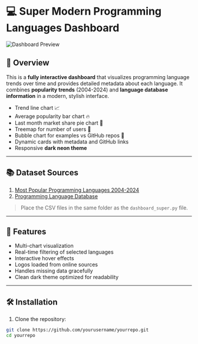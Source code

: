 # 💻 Super Modern Programming Languages Dashboard

![Dashboard Preview](https://raw.githubusercontent.com/yourusername/yourrepo/main/preview.png)

## 🚀 Overview
This is a **fully interactive dashboard** that visualizes programming language trends over time and provides detailed metadata about each language. It combines **popularity trends** (2004-2024) and **language database information** in a modern, stylish interface.

- Trend line chart 📈  
- Average popularity bar chart 🔥  
- Last month market share pie chart 🥧  
- Treemap for number of users 🌳  
- Bubble chart for examples vs GitHub repos 🔵  
- Dynamic cards with metadata and GitHub links  
- Responsive **dark neon theme**  

---

## 📚 Dataset Sources
1. [Most Popular Programming Languages 2004-2024](https://www.kaggle.com/datasets/muhammadroshaanriaz/most-popular-programming-languages-2004-2024?utm_source=chatgpt.com)  
2. [Programming Language Database](https://www.kaggle.com/datasets/sujaykapadnis/programming-language-database?utm_source=chatgpt.com)  

> Place the CSV files in the same folder as the `dashboard_super.py` file.

---

## 🎯 Features
- Multi-chart visualization
- Real-time filtering of selected languages
- Interactive hover effects
- Logos loaded from online sources
- Handles missing data gracefully
- Clean dark theme optimized for readability

---

## 🛠️ Installation

1. Clone the repository:
```bash
git clone https://github.com/yourusername/yourrepo.git
cd yourrepo
